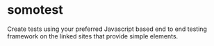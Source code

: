 # somotest
Create tests using your preferred Javascript based end to end testing framework on the linked sites that provide simple elements.
